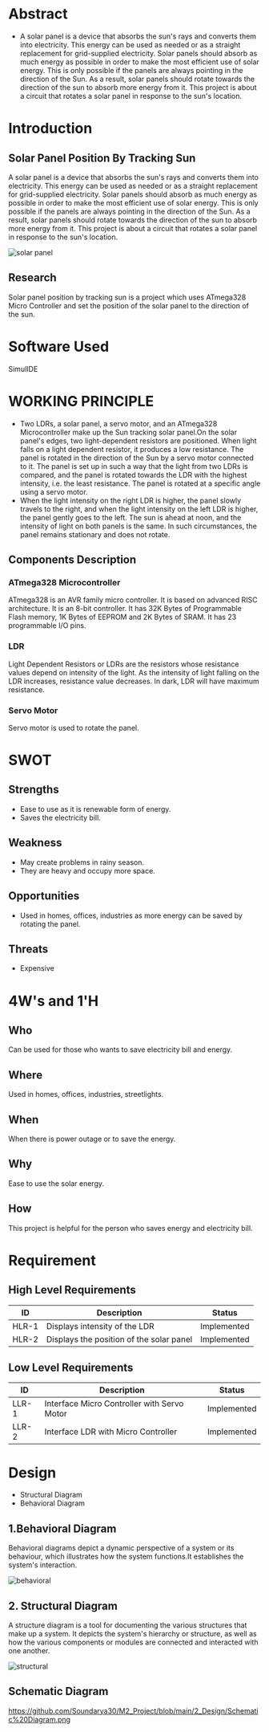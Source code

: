 # Abstract
  * A solar panel is a device that absorbs the sun's rays and converts them into electricity.
This energy can be used as needed or as a straight replacement for grid-supplied electricity.
Solar panels should absorb as much energy as possible in order to make the most efficient use of solar energy.
This is only possible if the panels are always pointing in the direction of the Sun.
As a result, solar panels should rotate towards the direction of the sun to absorb more energy from it.
This project is about a circuit that rotates a solar panel in response to the sun's location.

# Introduction
## Solar Panel Position By Tracking Sun


A solar panel is a device that absorbs the sun's rays and converts them into electricity. This energy can be used as needed or as a straight replacement for grid-supplied electricity. Solar panels should absorb as much energy as possible in order to make the most efficient use of solar energy. This is only possible if the panels are always pointing in the direction of the Sun. As a result, solar panels should rotate towards the direction of the sun to absorb more energy from it. This project is about a circuit that rotates a solar panel in response to the sun's location.

![solar panel](https://encrypted-tbn0.gstatic.com/images?q=tbn:ANd9GcSd6-Iv49C7uf8oDBvVlUaoKsjf49Qu1zWKoQ&usqp=CAU)

## Research

Solar panel position by tracking sun is a project which uses ATmega328 Micro Controller and set the position of the solar panel to the direction of the sun.

# Software Used

SimulIDE

# WORKING PRINCIPLE

* Two LDRs, a solar panel, a servo motor, and an ATmega328 Microcontroller make up the Sun tracking solar panel.On the solar panel's edges, two light-dependent resistors are positioned. When light falls on a light dependent resistor, it produces a low resistance. The panel is rotated in the direction of the Sun by a servo motor connected to it. The panel is set up in such a way that the light from two LDRs is compared, and the panel is rotated towards the LDR with the highest intensity, i.e. the least resistance. The panel is rotated at a specific angle using a servo motor.
* When the light intensity on the right LDR is higher, the panel slowly travels to the right, and when the light intensity on the left LDR is higher, the panel gently goes to the left. The sun is ahead at noon, and the intensity of light on both panels is the same. In such circumstances, the panel remains stationary and does not rotate.

## Components Description

### ATmega328 Microcontroller

ATmega328 is an AVR family micro controller. It is based on advanced RISC architecture. It is an 8-bit controller. It has 32K Bytes of Programmable Flash memory, 1K Bytes of EEPROM and 2K Bytes of SRAM. It has 23 programmable I/O pins.

### LDR

Light Dependent Resistors or LDRs are the resistors whose resistance values depend on intensity of the light. As the intensity of light falling on the LDR increases, resistance value decreases. In dark, LDR will have maximum resistance.

### Servo Motor

Servo motor is used to rotate the panel.

# SWOT

## Strengths

* Ease to use as it is renewable form of energy.
* Saves the electricity bill.

## Weakness

* May create problems in rainy season.
* They are heavy and occupy more space.

## Opportunities

* Used in homes, offices, industries as more energy can be saved by rotating the panel.

## Threats

* Expensive

# 4W's and 1'H

## Who

Can be used for those who wants to save electricity bill and energy.

## Where

Used in homes, offices, industries, streetlights.

## When

When there is power outage or to save the energy.

## Why

Ease to use the solar energy.

## How

This project is helpful for the person who saves energy and electricity bill.

# Requirement

## High Level Requirements
| ID  | Description | Status |
| --- | --- | --- |
| HLR-1 | Displays intensity of the LDR | Implemented |
| HLR-2 | Displays the position of the solar panel | Implemented |
## Low Level Requirements
| ID  | Description | Status |
| --- | --- | --- |
| LLR-1 | Interface Micro Controller with Servo Motor | Implemented |
| LLR-2 | Interface LDR with  Micro Controller  | Implemented |

# Design

* Structural Diagram
* Behavioral Diagram

## 1.Behavioral Diagram

Behavioral diagrams depict a dynamic perspective of a system or its behaviour, which illustrates how the system functions.It establishes the system's interaction.

![behavioral](https://github.com/Soundarya30/M2_Project/blob/main/2_Design/Block%20Diagram.drawio.png)

## 2. Structural Diagram

A structure diagram is a tool for documenting the various structures that make up a system. It depicts the system's hierarchy or structure, as well as how the various components or modules are connected and interacted with one another.


![structural](https://github.com/Soundarya30/M2_Project/blob/main/2_Design/structuraldiagram.drawio.png)

## Schematic Diagram

https://github.com/Soundarya30/M2_Project/blob/main/2_Design/Schematic%20Diagram.png
